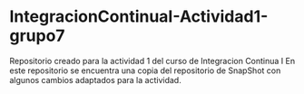 # IntegracionContinuaI-Actividad1-grupo7
Repositorio creado para la actividad 1 del curso de Integracion Continua I
En este repositorio se encuentra una copia del repositorio de SnapShot con algunos cambios adaptados para la actividad.
